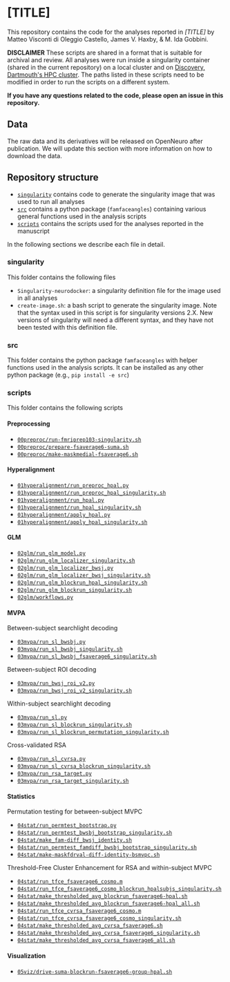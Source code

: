 # [TITLE]

This repository contains the code for the analyses reported in *[TITLE]* by Matteo Visconti di Oleggio Castello, James V. Haxby, & M. Ida Gobbini.

**DISCLAIMER** These scripts are shared in a format that is suitable for archival and review. All analyses were run inside a singularity container (shared in the current repository) on a local cluster and on [Discovery, Dartmouth's HPC cluster](https://rc.dartmouth.edu/index.php/discovery-overview/). The paths listed in these scripts need to be modified in order to run the scripts on a different system.

**If you have any questions related to the code, please open an issue in this repository.**

## Data

The raw data and its derivatives will be released on OpenNeuro after publication. We will update this section with more information on how to download the data.

## Repository structure

* [`singularity`](singularity) contains code to generate the singularity image that was used to run all analyses
* [`src`](src) contains a python package (`famfaceangles`) containing various general functions used in the analysis scripts
* [`scripts`](scripts)  contains the scripts used for the analyses reported in the manuscript

In the following sections we describe each file in detail.

### singularity

This folder contains the following files

* `Singularity-neurodocker`: a singularity definition file for the image used in all analyses
* `create-image.sh`: a bash script to generate the singularity image. Note that the syntax used in this script is for singularity versions 2.X. New versions of singularity will need a different syntax, and they have not been tested with this definition file.

### src

This folder contains the python package `famfaceangles` with helper functions used in the analysis scripts. It can be installed as any other python package (e.g., `pip install -e src`)

### scripts

This folder contains the following scripts

#### Preprocessing
* [`00preproc/run-fmriprep103-singularity.sh`](scripts/00preproc/run-fmriprep103-singularity.sh)
* [`00preproc/prepare-fsaverage6-suma.sh`](scripts/00preproc/prepare-fsaverage6-suma.sh)
* [`00preproc/make-maskmedial-fsaverage6.sh`](scripts/00preproc/make-maskmedial-fsaverage6.sh)

#### Hyperalignment

* [`01hyperalignment/run_preproc_hpal.py`](scripts/01hyperalignment/run_preproc_hpal.py)
* [`01hyperalignment/run_preproc_hpal_singularity.sh`](scripts/01hyperalignment/run_preproc_hpal_singularity.sh)
* [`01hyperalignment/run_hpal.py`](scripts/01hyperalignment/run_hpal.py)
* [`01hyperalignment/run_hpal_singularity.sh`](scripts/01hyperalignment/run_hpal_singularity.sh)
* [`01hyperalignment/apply_hpal.py`](scripts/01hyperalignment/apply_hpal.py)
* [`01hyperalignment/apply_hpal_singularity.sh`](scripts/01hyperalignment/apply_hpal_singularity.sh)

#### GLM

* [`02glm/run_glm_model.py`](scripts/02glm/run_glm_model.py)
* [`02glm/run_glm_localizer_singularity.sh`](scripts/02glm/run_glm_localizer_singularity.sh)
* [`02glm/run_glm_localizer_bwsj.py`](scripts/02glm/run_glm_localizer_bwsj.py)
* [`02glm/run_glm_localizer_bwsj_singularity.sh`](scripts/02glm/run_glm_localizer_bwsj_singularity.sh)
* [`02glm/run_glm_blockrun_hpal_singularity.sh`](scripts/02glm/run_glm_blockrun_hpal_singularity.sh)
* [`02glm/run_glm_blockrun_singularity.sh`](scripts/02glm/run_glm_blockrun_singularity.sh)
* [`02glm/workflows.py`](scripts/02glm/workflows.py)

#### MVPA

Between-subject searchlight decoding
* [`03mvpa/run_sl_bwsbj.py`](scripts/03mvpa/run_sl_bwsbj.py)
* [`03mvpa/run_sl_bwsbj_singularity.sh`](scripts/03mvpa/run_sl_bwsbj_singularity.sh)
* [`03mvpa/run_sl_bwsbj_fsaverage6_singularity.sh`](scripts/03mvpa/run_sl_bwsbj_fsaverage6_singularity.sh)

Between-subject ROI decoding
* [`03mvpa/run_bwsj_roi_v2.py`](scripts/03mvpa/run_bwsj_roi_v2.py)
* [`03mvpa/run_bwsj_roi_v2_singularity.sh`](scripts/03mvpa/run_bwsj_roi_v2_singularity.sh)

Within-subject searchlight decoding
* [`03mvpa/run_sl.py`](scripts/03mvpa/run_sl.py)
* [`03mvpa/run_sl_blockrun_singularity.sh`](scripts/03mvpa/run_sl_blockrun_singularity.sh)
* [`03mvpa/run_sl_blockrun_permutation_singularity.sh`](scripts/03mvpa/run_sl_blockrun_permutation_singularity.sh)

Cross-validated RSA
* [`03mvpa/run_sl_cvrsa.py`](scripts/03mvpa/run_sl_cvrsa.py)
* [`03mvpa/run_sl_cvrsa_blockrun_singularity.sh`](scripts/03mvpa/run_sl_cvrsa_blockrun_singularity.sh)
* [`03mvpa/run_rsa_target.py`](scripts/03mvpa/run_rsa_target.py)
* [`03mvpa/run_rsa_target_singularity.sh`](scripts/03mvpa/run_rsa_target_singularity.sh)

#### Statistics

Permutation testing for between-subject MVPC
* [`04stat/run_permtest_bootstrap.py`](scripts/04stat/run_permtest_bootstrap.py)
* [`04stat/run_permtest_bwsbj_bootstrap_singularity.sh`](scripts/04stat/run_permtest_bwsbj_bootstrap_singularity.sh)
* [`04stat/make_fam-diff_bwsj_identity.sh`](scripts/04stat/make_fam-diff_bwsj_identity.sh)
* [`04stat/run_permtest_famdiff_bwsbj_bootstrap_singularity.sh`](scripts/04stat/run_permtest_famdiff_bwsbj_bootstrap_singularity.sh)
* [`04stat/make-maskfdrval-diff-identity-bsmvpc.sh`](scripts/04stat/make-maskfdrval-diff-identity-bsmvpc.sh)

Threshold-Free Cluster Enhancement for RSA and within-subject MVPC
* [`04stat/run_tfce_fsaverage6_cosmo.m`](scripts/04stat/run_tfce_fsaverage6_cosmo.m)
* [`04stat/run_tfce_fsaverage6_cosmo_blockrun_hpalsubjs_singularity.sh`](scripts/04stat/run_tfce_fsaverage6_cosmo_blockrun_hpalsubjs_singularity.sh)
* [`04stat/make_thresholded_avg_blockrun_fsaverage6-hpal.sh`](scripts/04stat/make_thresholded_avg_blockrun_fsaverage6-hpal.sh)
* [`04stat/make_thresholded_avg_blockrun_fsaverage6-hpal_all.sh`](scripts/04stat/make_thresholded_avg_blockrun_fsaverage6-hpal_all.sh)
* [`04stat/run_tfce_cvrsa_fsaverage6_cosmo.m`](scripts/04stat/run_tfce_cvrsa_fsaverage6_cosmo.m)
* [`04stat/run_tfce_cvrsa_fsaverage6_cosmo_singularity.sh`](scripts/04stat/run_tfce_cvrsa_fsaverage6_cosmo_singularity.sh)
* [`04stat/make_thresholded_avg_cvrsa_fsaverage6.sh`](scripts/04stat/make_thresholded_avg_cvrsa_fsaverage6.sh)
* [`04stat/make_thresholded_avg_cvrsa_fsaverage6_singularity.sh`](scripts/04stat/make_thresholded_avg_cvrsa_fsaverage6_singularity.sh)
* [`04stat/make_thresholded_avg_cvrsa_fsaverage6_all.sh`](scripts/04stat/make_thresholded_avg_cvrsa_fsaverage6_all.sh)

#### Visualization

* [`05viz/drive-suma-blockrun-fsaverage6-group-hpal.sh`](scripts/05viz/drive-suma-blockrun-fsaverage6-group-hpal.sh)
